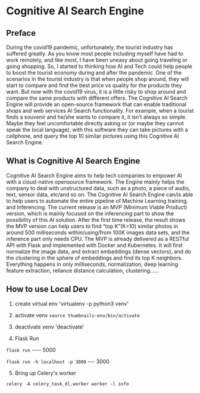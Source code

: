 # Cognitive AI Search Engine

## Preface

During the covid19 pandemic, unfortunately, the tourist industry has suffered greatly. As you know most people including myself have had to work remotely, and like most, I have been uneasy about going traveling or going shopping. So, I started to thinking how AI and Tech could help people to boost the tourist economy during and after the pandemic. One of the scenarios in the tourist industry is that when people shop around, they will start to compare and find the best price vs quality for the products they want. But now with the covid19 virus, it is a little risky to shop around and compare the same products with different offers. The Cognitive AI Search Engine will provide an open-source framework that can enable traditional shops and web services AI Search functionality. For example, when a tourist finds a souvenir and he/she wants to compare it, it isn’t always so simple. Maybe they feel uncomfortable directly asking or (or maybe they cannot speak the local language), with this software they can take pictures with a cellphone, and query the top 10 similar pictures using this Cognitive AI Search Engine.

## What is Cognitive AI Search Engine

Cognitive AI Search Engine aims to help tech companies to empower AI with a cloud-native opensource framework. The Engine mainly helps the company to deal with unstructured data, such as a photo, a piece of audio, text, sensor data, etc/and so on. The Cognitive AI Search Engine can/is able to help users to automate the entire pipeline of Machine Learning training, and Inferencing. The current release is an MVP (Minimum Viable Product) version, which is mainly focused on the inferencing part to show the possibility of this AI solution.
After the first time release, the result shows the MVP version can help users to find “top K”(K=10) similar photos in around 500 milliseconds within/using/from 100K images data sets, and the inference part only needs CPU. The MVP is already delivered as a RESTful API with Flask and implemented with Docker and Kubernetes. It will first normalize the image data, and extract embeddings (dense vectors), and do the clustering in the sphere of embeddings and find its top K neighbors. Everything happens in only milliseconds, normalization, deep learning feature extraction, reliance distance calculation, clustering......

## How to use Local Dev

1. create virtual env
'virtualenv -p python3 venv'

2. activate venv
`source thumbnails-env/bin/activate`

3. deactivate venv
'deactivate'

4. Flask Run

`flask run`   ---- 5000

`flask run -h localhost -p 3000` --- 3000

5. Bring up Celery's worker

`celery -A celery_task_dl.worker worker -l info`
